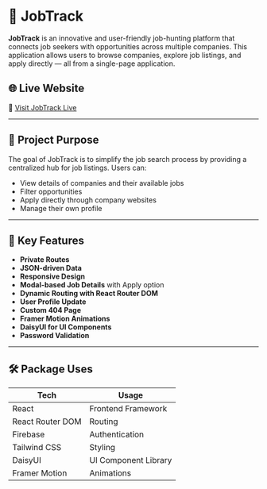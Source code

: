 # 🚀 JobTrack

**JobTrack** is an innovative and user-friendly job-hunting platform that connects job seekers with opportunities across multiple companies. This application allows users to browse companies, explore job listings, and apply directly — all from a single-page application.

## 🌐 Live Website

🔗 [Visit JobTrack Live](https://jobtrack-ae487.web.app/)  

---

## 🎯 Project Purpose

The goal of JobTrack is to simplify the job search process by providing a centralized hub for job listings. Users can:
- View details of companies and their available jobs
- Filter opportunities
- Apply directly through company websites
- Manage their own profile

---

## 🧩 Key Features
-  **Private Routes** 
-  **JSON-driven Data** 
-  **Responsive Design** 
-  **Modal-based Job Details** with Apply option
-  **Dynamic Routing with React Router DOM**
-  **User Profile Update**
-  **Custom 404 Page**
-  **Framer Motion Animations**
-  **DaisyUI for UI Components**
-  **Password Validation**

---

## 🛠️ Package Uses

| Tech             | Usage                  |
|------------------|------------------------|
| React            | Frontend Framework     |
| React Router DOM | Routing                |
| Firebase         | Authentication         |
| Tailwind CSS     | Styling                |
| DaisyUI          | UI Component Library   |
| Framer Motion    | Animations             |


